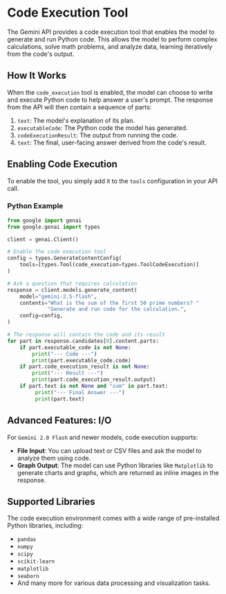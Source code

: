 # Code Execution Tool

The Gemini API provides a code execution tool that enables the model to generate and run Python code. This allows the model to perform complex calculations, solve math problems, and analyze data, learning iteratively from the code's output.

## How It Works

When the `code_execution` tool is enabled, the model can choose to write and execute Python code to help answer a user's prompt. The response from the API will then contain a sequence of parts:
1.  `text`: The model's explanation of its plan.
2.  `executableCode`: The Python code the model has generated.
3.  `codeExecutionResult`: The output from running the code.
4.  `text`: The final, user-facing answer derived from the code's result.

## Enabling Code Execution

To enable the tool, you simply add it to the `tools` configuration in your API call.

### Python Example

```python
from google import genai
from google.genai import types

client = genai.Client()

# Enable the code execution tool
config = types.GenerateContentConfig(
    tools=[types.Tool(code_execution=types.ToolCodeExecution)]
)

# Ask a question that requires calculation
response = client.models.generate_content(
    model="gemini-2.5-flash",
    contents="What is the sum of the first 50 prime numbers? "
             "Generate and run code for the calculation.",
    config=config,
)

# The response will contain the code and its result
for part in response.candidates[0].content.parts:
    if part.executable_code is not None:
        print("--- Code ---")
        print(part.executable_code.code)
    if part.code_execution_result is not None:
        print("--- Result ---")
        print(part.code_execution_result.output)
    if part.text is not None and "sum" in part.text:
         print("--- Final Answer ---")
         print(part.text)
```

## Advanced Features: I/O

For `Gemini 2.0 Flash` and newer models, code execution supports:
*   **File Input**: You can upload text or CSV files and ask the model to analyze them using code.
*   **Graph Output**: The model can use Python libraries like `Matplotlib` to generate charts and graphs, which are returned as inline images in the response.

## Supported Libraries

The code execution environment comes with a wide range of pre-installed Python libraries, including:
*   `pandas`
*   `numpy`
*   `scipy`
*   `scikit-learn`
*   `matplotlib`
*   `seaborn`
*   And many more for various data processing and visualization tasks.
